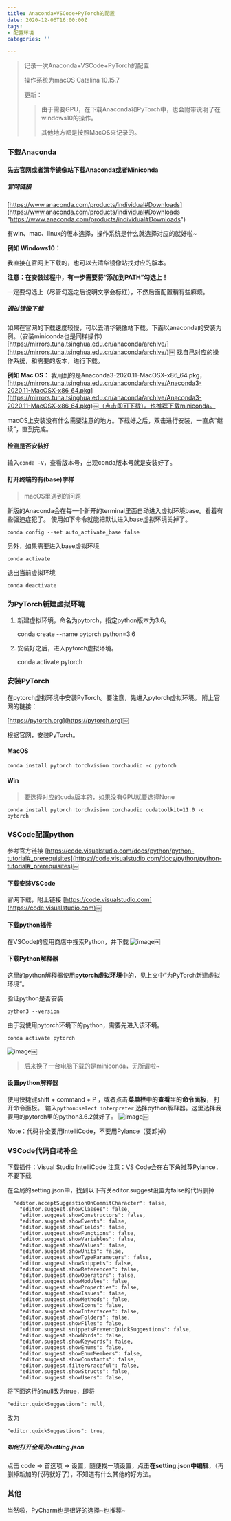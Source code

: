 ```yaml
---
title: Anaconda+VSCode+PyTorch的配置
date: 2020-12-06T16:00:00Z
tags:
- 配置环境
categories: ''

---
```

> 记录一次Anaconda+VSCode+PyTorch的配置
>
> 操作系统为macOS Catalina 10.15.7
>
> 更新：
>
> > 由于需要GPU，在下载Anaconda和PyTorch中，也会附带说明了在windows10的操作。
> >
> > 其他地方都是按照MacOS来记录的。

### 下载Anaconda

#### 先去官网或者清华镜像站下载Anaconda或者Miniconda

##### 官网链接

[https://www.anaconda.com/products/individual#Downloads](https://www.anaconda.com/products/individual#Downloads "https://www.anaconda.com/products/individual#Downloads")

有win、mac、linux的版本选择，操作系统是什么就选择对应的就好啦\~

**例如 Windows10：**

我直接在官网上下载的，也可以去清华镜像站找对应的版本。

**注意：**在安装过程中，有一步需要将**“添加到PATH”勾选上！**

一定要勾选上（尽管勾选之后说明文字会标红），不然后面配置稍有些麻烦。

##### 通过镜像下载

如果在官网的下载速度较慢，可以去清华镜像站下载。下面以anaconda的安装为例。（安装miniconda也是同样操作）
[https://mirrors.tuna.tsinghua.edu.cn/anaconda/archive/](https://mirrors.tuna.tsinghua.edu.cn/anaconda/archive/)￼
找自己对应的操作系统，和需要的版本，进行下载。

**例如 Mac OS：** 我用到的是Anaconda3-2020.11-MacOSX-x86_64.pkg，[https://mirrors.tuna.tsinghua.edu.cn/anaconda/archive/Anaconda3-2020.11-MacOSX-x86_64.pkg](https://mirrors.tuna.tsinghua.edu.cn/anaconda/archive/Anaconda3-2020.11-MacOSX-x86_64.pkg)￼（点击即可下载）。也推荐下载miniconda。

macOS上安装没有什么需要注意的地方。下载好之后，双击进行安装，一直点“继续”，直到完成。

#### 检测是否安装好

输入`conda -V`，查看版本号，出现conda版本号就是安装好了。

#### 打开终端的有(base)字样

> macOS里遇到的问题

新版的Anaconda会在每一个新开的terminal里面自动进入虚拟环境base。看着有些强迫症犯了。
使用如下命令就能把默认进入base虚拟环境关掉了。

    conda config --set auto_activate_base false

另外，如果需要进入base虚拟环境

    conda activate

退出当前虚拟环境

    conda deactivate

### 为PyTorch新建虚拟环境

1. 新建虚拟环境，命名为pytorch，指定python版本为3.6。

    conda create --name pytorch python=3.6

2. 安装好之后，进入pytorch虚拟环境。

    conda activate pytorch

### 安装PyTorch

在pytorch虚拟环境中安装PyTorch。要注意，先进入pytorch虚拟环境。
附上官网的链接：

[https://pytorch.org](https://pytorch.org)￼

根据官网，安装PyTorch。

#### MacOS

    conda install pytorch torchvision torchaudio -c pytorch

#### Win

> 要选择对应的cuda版本的，如果没有GPU就要选择None

    conda install pytorch torchvision torchaudio cudatoolkit=11.0 -c pytorch

### VSCode配置python

参考官方链接
[https://code.visualstudio.com/docs/python/python-tutorial#_prerequisites](https://code.visualstudio.com/docs/python/python-tutorial#_prerequisites)￼

#### 下载安装VSCode

官网下载，附上链接
[https://code.visualstudio.com](https://code.visualstudio.com)￼

#### 下载python插件

在VSCode的应用商店中搜索Python，并下载
![image](https://cdn.sparkling.land/christy/images/352E9947-8451-4B8B-8AFD-AA228A6F9F71.jpg)￼

#### 下载Python解释器

这里的python解释器使用**pytorch虚拟环境**中的，见上文中“为PyTorch新建虚拟环境”。

验证python是否安装

    python3 --version

由于我使用pytorch环境下的python，需要先进入该环境。

    conda activate pytorch

![image](https://cdn.sparkling.land/christy/images/9308D293-6DEC-471C-A3A3-5DF2F497344D.jpg)￼

> 后来换了一台电脑下载的是miniconda，无所谓啦\~

#### 设置python解释器

使用快捷键shift + command + P ，或者点击**菜单栏**中的**查看**里的**命令面板**， 打开命令面板。
输入`python:select interpreter`  选择python解释器。这里选择我要用的pytorch里的python3.6.2就好了。
![image](https://cdn.sparkling.land/christy/images/6C8E6FAB-9BD4-47DE-9F6E-C29652D2B3C8.jpg)￼

Note：代码补全要用IntelliCode，不要用Pylance（要卸掉）

### VSCode代码自动补全

下载插件：Visual Studio IntelliCode
注意：VS Code会在右下角推荐Pylance，不要下载

在全局的setting.json中，找到以下有关editor.suggest设置为false的代码删掉

      "editor.acceptSuggestionOnCommitCharacter": false,
        "editor.suggest.showClasses": false,
        "editor.suggest.showConstructors": false,
        "editor.suggest.showEvents": false,
        "editor.suggest.showFields": false,
        "editor.suggest.showFunctions": false,
        "editor.suggest.showVariables": false,
        "editor.suggest.showValues": false,
        "editor.suggest.showUnits": false,
        "editor.suggest.showTypeParameters": false,
        "editor.suggest.showSnippets": false,
        "editor.suggest.showReferences": false,
        "editor.suggest.showOperators": false,
        "editor.suggest.showModules": false,
        "editor.suggest.showProperties": false,
        "editor.suggest.showIssues": false,
        "editor.suggest.showMethods": false,
        "editor.suggest.showIcons": false,
        "editor.suggest.showInterfaces": false,
        "editor.suggest.showFolders": false,
        "editor.suggest.showFiles": false,
        "editor.suggest.snippetsPreventQuickSuggestions": false,
        "editor.suggest.showWords": false,
        "editor.suggest.showKeywords": false,
        "editor.suggest.showEnums": false,
        "editor.suggest.showEnumMembers": false,
        "editor.suggest.showConstants": false,
        "editor.suggest.filterGraceful": false,
        "editor.suggest.showStructs": false,
        "editor.suggest.showUsers": false,

将下面这行的null改为true，即将

    "editor.quickSuggestions": null,

改为

    "editor.quickSuggestions": true,

##### 如何打开全局的setting.json

点击 code => 首选项 => 设置，随便找一项设置，点击**在setting.json中编辑**，（再删掉新加的代码就好了），不知道有什么其他的好方法。

### 其他

当然啦，PyCharm也是很好的选择\~也推荐\~